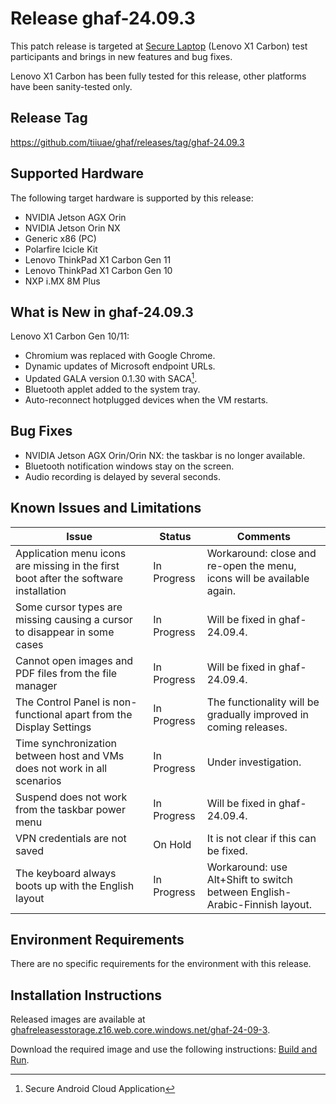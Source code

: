 <!--
    Copyright 2022-2024 TII (SSRC) and the Ghaf contributors
    SPDX-License-Identifier: CC-BY-SA-4.0
-->

# Release ghaf-24.09.3

This patch release is targeted at [Secure Laptop](../scenarios/showcases.md#secure-laptop) (Lenovo X1 Carbon) test participants and brings in new features and bug fixes.

Lenovo X1 Carbon has been fully tested for this release, other platforms have been sanity-tested only.


## Release Tag

<https://github.com/tiiuae/ghaf/releases/tag/ghaf-24.09.3>


## Supported Hardware

The following target hardware is supported by this release:

* NVIDIA Jetson AGX Orin
* NVIDIA Jetson Orin NX
* Generic x86 (PC)
* Polarfire Icicle Kit
* Lenovo ThinkPad X1 Carbon Gen 11
* Lenovo ThinkPad X1 Carbon Gen 10
* NXP i.MX 8M Plus


## What is New in ghaf-24.09.3

Lenovo X1 Carbon Gen 10/11:

  * Chromium was replaced with Google Chrome.
  * Dynamic updates of Microsoft endpoint URLs.
  * Updated GALA version 0.1.30 with SACA[^note1].
  * Bluetooth applet added to the system tray.
  * Auto-reconnect hotplugged devices when the VM restarts.


## Bug Fixes

* NVIDIA Jetson AGX Orin/Orin NX: the taskbar is no longer available.
* Bluetooth notification windows stay on the screen.
* Audio recording is delayed by several seconds.


## Known Issues and Limitations

| Issue           | Status      | Comments                             |
|-----------------|-------------|--------------------------------------|
| Application menu icons are missing in the first boot after the software installation   | In Progress | Workaround: close and re-open the menu, icons will be available again. |
| Some cursor types are missing causing a cursor to disappear in some cases   | In Progress | Will be fixed in ghaf-24.09.4. |
| Cannot open images and PDF files from the file manager   | In Progress | Will be fixed in ghaf-24.09.4. |
| The Control Panel is non-functional apart from the Display Settings   | In Progress | The functionality will be gradually improved in coming releases. |
| Time synchronization between host and VMs does not work in all scenarios   | In Progress | Under investigation. |
| Suspend does not work from the taskbar power menu   | In Progress | Will be fixed in ghaf-24.09.4. |
| VPN credentials are not saved   | On Hold | It is not clear if this can be fixed. |
| The keyboard always boots up with the English layout   | In Progress | Workaround: use Alt+Shift to switch between English-Arabic-Finnish layout. |


## Environment Requirements

There are no specific requirements for the environment with this release.


## Installation Instructions

Released images are available at [ghafreleasesstorage.z16.web.core.windows.net/ghaf-24-09-3](https://ghafreleasesstorage.z16.web.core.windows.net/ghaf-24-09-3).

Download the required image and use the following instructions: [Build and Run](../ref_impl/build_and_run.md).


[^note1]: Secure Android Cloud Application

